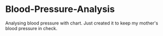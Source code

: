 # Blood-Pressure-Analysis
Analysing blood pressure with chart. 
Just created it to keep my mother's blood pressure in check.
